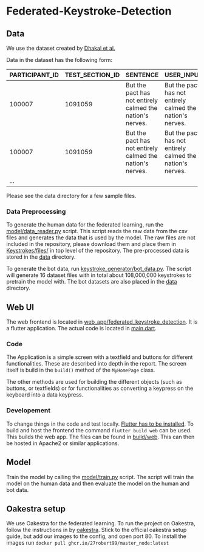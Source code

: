 # Federated-Keystroke-Detection
## Data
We use the dataset created by [Dhakal et al.](https://userinterfaces.aalto.fi/136Mkeystrokes/)

Data in the dataset has the following form:

|PARTICIPANT_ID	| TEST_SECTION_ID |	SENTENCE |	USER_INPUT | KEYSTROKE_ID |	PRESS_TIME	| RELEASE_TIME |	LETTER	| KEYCODE|
|---------------|---------------|---------------|---------------|---------------|---------------|---------------|---------------|---------------|
|100007	| 1091059 |	But the pact has not entirely calmed the nation's nerves.| 	But the pact has not entirely calmed the nation's nerves. 	| 51895219 |	1473275416530 |	1473275416839	| SHIFT |	16 |
|100007	| 1091059 |	But the pact has not entirely calmed the nation's nerves.|	But the pact has not entirely calmed the nation's nerves. |	51895226 |	1473275416749 |	1473275416886 |	B |	66|<br>
| ... |

Please see the data directory for a few sample files.

### Data Preprocessing
To generate the human data for the federated learning, run the [model/data_reader.py](model/data_reader.py) script. This script reads the raw data from the csv files and generates the data that is used by the model. The raw files are not included in the repository, please download them and place them in [Keystrokes/files/](Keystrokes/files/) in top level of the repository. The pre-processed data is stored in the [data](data) directory.

To generate the bot data, run [keystroke_generator/bot_data.py](keystroke_generator/bot_data.py). The script will generate 16 dataset files with in total about 108,000,000 keystrokes to pretrain the model with. The bot datasets are also placed in the [data](data) directory.

## Web UI
The web frontend is located in [web_app/federated_keystroke_detection](./web_app/federated_keystroke_detection). It is a flutter application. The actual code is located
in [main.dart](web_app/federated_keystroke_detection/lib/main.dart).

### Code
The Application is a simple screen with a textfield and buttons for different functionalities. These are described into depth in the report. The screen itself is build
in the ``build()`` method of the ``MyHomePage`` class.

The other methods are used for building the different objects (such as buttons, or textfields) or for functionalities as converting a keypress on the keyboard into a data
keypress.

### Developement
To change things in the code and test locally. [Flutter has to be installed](https://docs.flutter.dev/get-started/install).
To build and host the frontend the command ``flutter build web`` can be used. This builds the web app. The files can be found in [build/web](web_app/federated_keystroke_detection/build/web). This can
then be hosted in Apache2 or similar applications.

## Model
Train the model by calling the [model/train.py](model/train.py) script. 
The script will train the model on the human data and then evaluate the model on the human and bot data.

## Oakestra setup
We use Oakestra for the federated learning. To run the project on Oakestra, follow the instructions in by [oakestra](https://github.com/oakestra/oakestra).
Stick to the official oakestra setup guide, but add our images to the config, and open port 80.
To install the images run
```docker pull ghcr.io/27robert99/master_node:latest```

